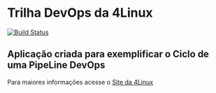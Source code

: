# Trilha DevOps da 4Linux

<!-- Altere a Flag abaixo com sua URL do Travis -->
[![Build Status](https://travis-ci.org/evertoncarniato/DevOpsLab-HelloWorld.svg?branch=master)](https://travis-ci.org/evertoncarniato/DevOpsLab-HelloWorld)

## Aplicação criada para exemplificar o Ciclo de uma PipeLine DevOps


Para maiores informações acesse o [Site da 4Linux](https://www.4linux.com.br/cursos/devops)
